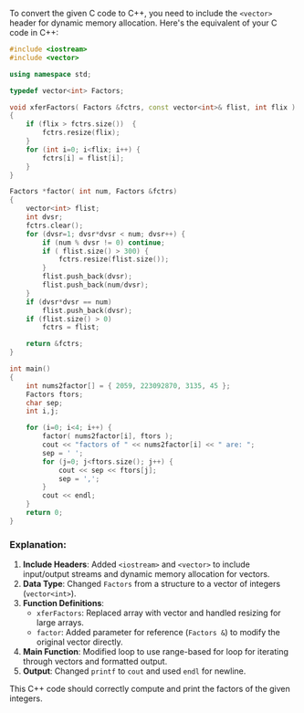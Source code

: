 To convert the given C code to C++, you need to include the `<vector>` header for dynamic memory allocation. Here's the equivalent of your C code in C++:

```cpp
#include <iostream>
#include <vector>

using namespace std;

typedef vector<int> Factors;

void xferFactors( Factors &fctrs, const vector<int>& flist, int flix )
{
    if (flix > fctrs.size())  {
        fctrs.resize(flix);
    }
    for (int i=0; i<flix; i++) {
        fctrs[i] = flist[i];
    }
}

Factors *factor( int num, Factors &fctrs)
{
    vector<int> flist;
    int dvsr;
    fctrs.clear();
    for (dvsr=1; dvsr*dvsr < num; dvsr++) {
        if (num % dvsr != 0) continue;
        if ( flist.size() > 300) {
            fctrs.resize(flist.size());
        }
        flist.push_back(dvsr);
        flist.push_back(num/dvsr);
    }
    if (dvsr*dvsr == num) 
        flist.push_back(dvsr);
    if (flist.size() > 0)
        fctrs = flist;

    return &fctrs;
}

int main()
{
    int nums2factor[] = { 2059, 223092870, 3135, 45 };
    Factors ftors;
    char sep;
    int i,j;

    for (i=0; i<4; i++) {
        factor( nums2factor[i], ftors );
        cout << "factors of " << nums2factor[i] << " are: ";
        sep = ' ';
        for (j=0; j<ftors.size(); j++) {
            cout << sep << ftors[j];
            sep = ',';
        }
        cout << endl;
    }
    return 0;
}
```

### Explanation:
1. **Include Headers**: Added `<iostream>` and `<vector>` to include input/output streams and dynamic memory allocation for vectors.
2. **Data Type**: Changed `Factors` from a structure to a vector of integers (`vector<int>`).
3. **Function Definitions**:
   - `xferFactors`: Replaced array with vector and handled resizing for large arrays.
   - `factor`: Added parameter for reference (`Factors &`) to modify the original vector directly.
4. **Main Function**: Modified loop to use range-based for loop for iterating through vectors and formatted output.
5. **Output**: Changed `printf` to `cout` and used `endl` for newline.

This C++ code should correctly compute and print the factors of the given integers.
